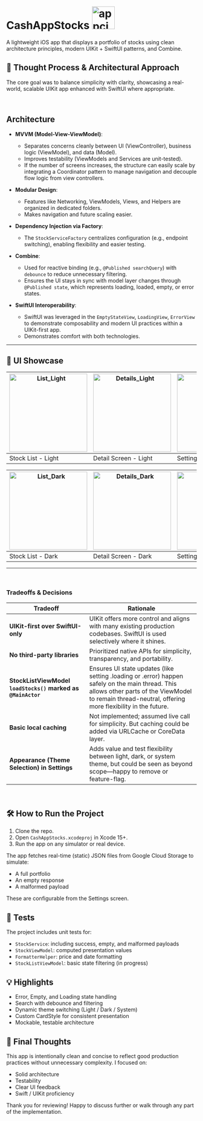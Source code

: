 # CashAppStocks  <img width="60" alt="appcion_light" src="https://github.com/user-attachments/assets/6b7fa719-99f2-475d-bf9a-0c4a4dc51589" />


A lightweight iOS app that displays a portfolio of stocks using clean architecture principles, modern UIKit + SwiftUI patterns, and Combine.

## 🧠 Thought Process & Architectural Approach

The core goal was to balance simplicity with clarity, showcasing a real-world, scalable UIKit app enhanced with SwiftUI where appropriate.

</br>

## Architecture

- **MVVM (Model-View-ViewModel)**:
  - Separates concerns cleanly between UI (ViewController), business logic (ViewModel), and data (Model).
  - Improves testability (ViewModels and Services are unit-tested). 
  - If the number of screens increases, the structure can easily scale by integrating a Coordinator pattern to manage navigation and decouple flow logic from view controllers.
  
- **Modular Design**:
  - Features like Networking, ViewModels, Views, and Helpers are organized in dedicated folders.
  - Makes navigation and future scaling easier.

- **Dependency Injection via Factory**:
  - The `StockServiceFactory` centralizes configuration (e.g., endpoint switching), enabling flexibility and easier testing.

- **Combine**:
  - Used for reactive binding (e.g., `@Published searchQuery`) with `debounce` to reduce unnecessary filtering.
  - Ensures the UI stays in sync with model layer changes through `@Published state`, which represents loading, loaded, empty, or error states.

- **SwiftUI Interoperability**:
  - SwiftUI was leveraged in the `EmptyStateView`, `LoadingView`, `ErrorView` to demonstrate composability and modern UI practices within a UIKit-first app.
  - Demonstrates comfort with both technologies.
 

----

## 🎨 UI Showcase

| <img width="206" alt="List_Light" src="https://github.com/user-attachments/assets/5d52ee5a-86bf-4930-969f-7d48ac41e9e4" /> |<img width="206" alt="Details_Light" src="https://github.com/user-attachments/assets/0295160b-33e8-4dab-a660-a1f83ef44016" /> | <img width="206" alt="Settings_Light" src="https://github.com/user-attachments/assets/630bb107-8371-4f5d-9042-38aa8d3b6e9f" /> | <img width="206" alt="HomeScreen_Dark" src="https://github.com/user-attachments/assets/abcf2761-8db6-4eab-879e-99330819eb9a"/> |
|-------------------------------------|-------------------------------------|-------------------------------------|-------------------------------------|
| Stock List - Light                  | Detail Screen - Light               | Settings - Light                    | Erorr - Light                       |

| <img width="206" alt="List_Dark" src="https://github.com/user-attachments/assets/6fe59a58-d4e7-49d8-9523-332fee2cb55e" /> |<img width="206" alt="Details_Dark" src="https://github.com/user-attachments/assets/64258467-afa2-4a09-add3-8986fa2cc7a6" /> | <img width="206" alt="Settings_Dark" src="https://github.com/user-attachments/assets/7bc6820f-3445-47e9-a9af-2ff4a8f8541e" /> | <img width="206" alt="HomeScreen_Dark" src="https://github.com/user-attachments/assets/917193e3-50fd-4740-838d-dc71dcc7d0ae"/> |
|-------------------------------------|-------------------------------------|-------------------------------------|-------------------------------------|
| Stock List - Dark                   | Detail Screen - Dark                | Settings - Dark                     | Empty - Light                       |


----

</br>

### Tradeoffs & Decisions

| Tradeoff | Rationale |
|---------|-----------|
| **UIKit-first over SwiftUI-only** | UIKit offers more control and aligns with many existing production codebases. SwiftUI is used selectively where it shines. |
| **No third-party libraries** | Prioritized native APIs for simplicity, transparency, and portability. |
| **StockListViewModel `loadStocks()` marked as `@MainActor`** | Ensures UI state updates (like setting .loading or .error) happen safely on the main thread. This allows other parts of the ViewModel to remain thread-neutral, offering more flexibility in the future. |
| **Basic local caching** | Not implemented; assumed live call for simplicity. But caching could be added via URLCache or CoreData layer. |
| **Appearance (Theme Selection) in Settings** | Adds value and test flexibility between light, dark, or system theme, but could be seen as beyond scope—happy to remove or feature-flag. |

</br>

## 🛠 How to Run the Project

1. Clone the repo.
2. Open `CashAppStocks.xcodeproj` in Xcode 15+.
3. Run the app on any simulator or real device.

The app fetches real-time (static) JSON files from Google Cloud Storage to simulate:
- A full portfolio
- An empty response
- A malformed payload

These are configurable from the Settings screen.

## 🧪 Tests

The project includes unit tests for:
- `StockService`: including success, empty, and malformed payloads
- `StockViewModel`: computed presentation values
- `FormatterHelper`: price and date formatting
- `StockListViewModel`: basic state filtering (in progress)

## 💡 Highlights

- Error, Empty, and Loading state handling
- Search with debounce and filtering
- Dynamic theme switching (Light / Dark / System)
- Custom CardStyle for consistent presentation
- Mockable, testable architecture


## 🙌 Final Thoughts

This app is intentionally clean and concise to reflect good production practices without unnecessary complexity. I focused on:
- Solid architecture
- Testability
- Clear UI feedback
- Swift / UIKit proficiency



Thank you for reviewing! Happy to discuss further or walk through any part of the implementation.

